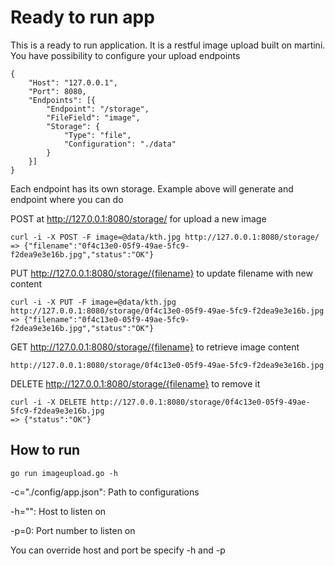 # Ready to run app
This is a ready to run application. It is a restful image upload built on martini.
You have possibility to configure your upload endpoints

	{
		"Host": "127.0.0.1",
		"Port": 8080,
		"Endpoints": [{
			"Endpoint": "/storage",
			"FileField": "image",
			"Storage": {
				"Type": "file",
				"Configuration": "./data"
			}
		}]
	}
	
Each endpoint has its own storage. Example above will generate and endpoint where you can do

POST at http://127.0.0.1:8080/storage/ for upload a new image
 
	curl -i -X POST -F image=@data/kth.jpg http://127.0.0.1:8080/storage/
	=> {"filename":"0f4c13e0-05f9-49ae-5fc9-f2dea9e3e16b.jpg","status":"OK"}

PUT http://127.0.0.1:8080/storage/{filename} to update filename with new content
	
	curl -i -X PUT -F image=@data/kth.jpg  http://127.0.0.1:8080/storage/0f4c13e0-05f9-49ae-5fc9-f2dea9e3e16b.jpg
	=> {"filename":"0f4c13e0-05f9-49ae-5fc9-f2dea9e3e16b.jpg","status":"OK"}
	
GET http://127.0.0.1:8080/storage/{filename} to retrieve image content

	http://127.0.0.1:8080/storage/0f4c13e0-05f9-49ae-5fc9-f2dea9e3e16b.jpg

DELETE http://127.0.0.1:8080/storage/{filename} to remove it
	
	curl -i -X DELETE http://127.0.0.1:8080/storage/0f4c13e0-05f9-49ae-5fc9-f2dea9e3e16b.jpg
	=> {"status":"OK"}


## How to run

	go run imageupload.go -h
	
-c="./config/app.json": Path to configurations

-h="": Host to listen on

-p=0: Port number to listen on

You can override host and port be specify -h and -p